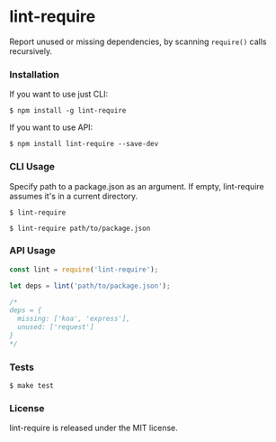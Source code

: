 # lint-require

Report unused or missing dependencies, by scanning `require()` calls recursively.


### Installation

If you want to use just CLI:

```
$ npm install -g lint-require
```

If you want to use API:

```
$ npm install lint-require --save-dev
```


### CLI Usage

Specify path to a package.json as an argument.
If empty, lint-require assumes it's in a current directory.

```
$ lint-require

$ lint-require path/to/package.json
```


### API Usage

```javascript
const lint = require('lint-require');

let deps = lint('path/to/package.json');

/*
deps = {
  missing: ['koa', 'express'],
  unused: ['request']
}
*/
```


### Tests

```
$ make test
```


### License

lint-require is released under the MIT license.
